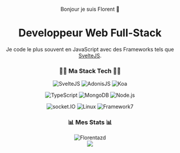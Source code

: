 <p align="center">Bonjour je suis Florent 🥇</p>
<h1 align="center">Developpeur Web Full-Stack </h1>
<p align="center" >Je code le plus souvent en JavaScript avec des Frameworks tels que <a href="https://svelte.dev">SvelteJS</a>. </p>

<h3 align="center">👨‍🔬 Ma Stack Tech 👨‍🔬</h3>

<div align="center">
   
![SvelteJS](https://img.shields.io/badge/SvelteKit-FF3E00?style=for-the-badge&logo=svelte&logoColor=ffffff)
![AdonisJS](https://img.shields.io/badge/AdonisJS-5A45FF?style=for-the-badge&logo=adonisjs&logoColor=ffffff)
![Koa](https://img.shields.io/badge/Koa.JS-000000?style=for-the-badge&logo=koa&logoColor=ffffff)

![TypeScript](https://img.shields.io/badge/TypeScript-3178C6?style=for-the-badge&logo=typescript&logoColor=ffffff)
![MongoDB](https://img.shields.io/badge/MongoDB-27ae60?style=for-the-badge&logo=mongodb&logoColor=ffffff)
![Node.js](https://img.shields.io/badge/node.js-2ecc71?style=for-the-badge&logo=node.js&logoColor=ffffff)

![socket.IO](https://img.shields.io/badge/Socket.IO-27ae60?style=for-the-badge&logo=socket.io&logoColor=ffffff)
![Linux](https://img.shields.io/badge/GNU/Linux-f39c12?style=for-the-badge&logo=linux&logoColor=ffffff)
![Framework7](https://img.shields.io/badge/Framework7-EE350F?style=for-the-badge&logo=framework7&logoColor=ffffff)
   
</div>
   
<h3 align="center">📊 Mes Stats 📊</h3>

<div align="center">
   
<img src="https://github-readme-stats.vercel.app/api/top-langs?username=florentazd&show_icons=true&locale=fr&layout=compact" alt="Florentazd" />
<br/>
<img src="https://github-readme-streak-stats.herokuapp.com/?user=florentazd&theme=#21376b&hide_border=false"/>

</div>

